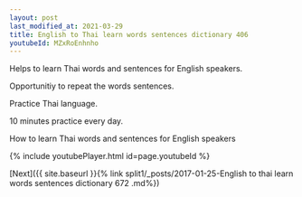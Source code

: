 ```yaml
---
layout: post
last_modified_at: 2021-03-29
title: English to Thai learn words sentences dictionary 406 
youtubeId: MZxRoEnhnho
---
```

 
 
Helps to learn Thai words and sentences for English speakers.

Opportunitiy to repeat the words sentences. 

Practice Thai language. 
 
10 minutes practice every day. 
 
How to learn Thai words and sentences for English speakers 
 
{% include youtubePlayer.html id=page.youtubeId %}
 
 
[Next]({{ site.baseurl }}{% link  split1/_posts/2017-01-25-English to thai learn words sentences dictionary 672 .md%})
 
